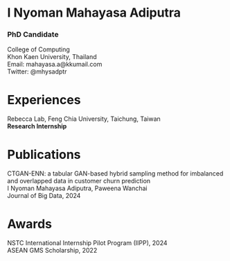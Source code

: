 # I Nyoman Mahayasa Adiputra
<h3>PhD Candidate</h3>
College of Computing<br>
Khon Kaen University, Thailand<br>
Email: mahayasa.a@kkumail.com<br>
Twitter: @mhysadptr

# Experiences
Rebecca Lab, Feng Chia University, Taichung, Taiwan<br>**Research Internship**<br>
# Publications
CTGAN-ENN: a tabular GAN-based hybrid sampling method for imbalanced and overlapped data in customer churn prediction<br>
I Nyoman Mahayasa Adiputra, Paweena Wanchai<br>
Journal of Big Data, 2024

# Awards
NSTC International Internship Pilot Program (IIPP), 2024<br>
ASEAN GMS Scholarship, 2022<br>
